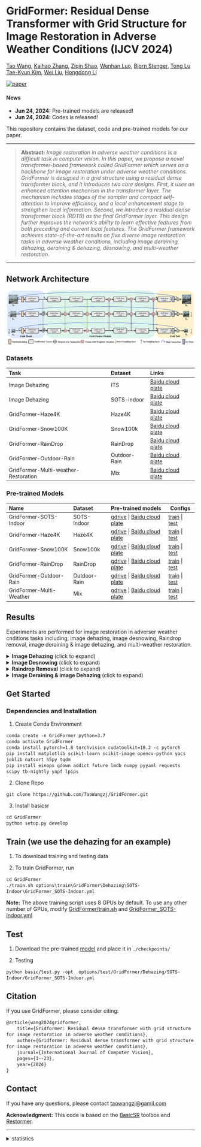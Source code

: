 


# GridFormer: Residual Dense Transformer with Grid Structure for Image Restoration in Adverse Weather Conditions (IJCV 2024)

[Tao Wang](https://scholar.google.com/citations?user=TsDufoMAAAAJ&hl=en), [Kaihao Zhang](https://scholar.google.com/citations?user=eqwDXdMAAAAJ&hl=en), [Ziqin Shao](), [Wenhan Luo](https://scholar.google.com/citations?user=g20Q12MAAAAJ&hl=en), [Bjorn Stenger](https://scholar.google.com/citations?user=plhjgHUAAAAJ&hl=en), [Tong Lu](https://cs.nju.edu.cn/lutong/index.htm)
[Tae-Kyun Kim](https://scholar.google.com.hk/citations?user=j2WcLecAAAAJ&hl=zh-CN),
[Wei Liu](https://scholar.google.com/citations?user=AjxoEpIAAAAJ&hl=en),
[Hongdong Li](https://scholar.google.com.hk/citations?user=Mq89JAcAAAAJ&hl=zh-CN)


[![paper](https://img.shields.io/badge/arXiv-Paper-<COLOR>.svg)](https://arxiv.org/pdf/2305.17863)





#### News
- **Jun 24, 2024:** Pre-trained models are released!
- **Jun 24, 2024:** Codes is released!

This repository contains the dataset, code and pre-trained models for our paper.

<hr />

> **Abstract:** *Image restoration in adverse weather conditions is a difficult task in computer vision. In this paper, we propose a novel transformer-based framework called GridFormer which serves as a backbone for image restoration under adverse weather conditions. GridFormer is designed in a grid structure using a residual dense transformer block, and it introduces two core designs. First, it uses an enhanced attention mechanism in the transformer layer. The mechanism includes stages of the sampler and compact self-attention to improve efficiency, and a local enhancement stage to strengthen local information. Second, we introduce a residual dense transformer block (RDTB) as the final GridFormer layer. This design further improves the network’s ability to learn effective features from both preceding and current local features. The GridFormer framework achieves state-of-the-art results on five diverse image restoration tasks in adverse weather conditions, including image deraining, dehazing, deraining & dehazing, desnowing, and multi-weather restoration.* 
<hr />

## Network Architecture
![](images/GridFormer.png)

### Datasets

| Task | Dataset| Links |
|:----|:----|:----|
|Image Dehazing| ITS |  [Baidu cloud plate](https://pan.baidu.com/s/1MDeL3O8qfDuBp3ItOsGlbA?pwd=65h2)|
|Image Dehazing| SOTS-indoor |  [Baidu cloud plate](https://pan.baidu.com/s/1Ezik5nUv4TwbIs2NTWutgg?pwd=yx6c)|
|GridFormer-Haze4K|Haze4K|[Baidu cloud plate](https://pan.baidu.com/s/1dfBsL76stv5PWgJD864YLw?pwd=683z)|
|GridFormer-Snow100K|Snow100k| [Baidu cloud plate](https://pan.baidu.com/s/1qLQViQAhlIaD5EqhHPNRqg?pwd=m2vf)|
|GridFormer-RainDrop|RainDrop|[Baidu cloud plate](https://pan.baidu.com/s/1cmQdSO-l0VmJ_Rueybk0UQ?pwd=fe86)|
|GridFormer-Outdoor-Rain|Outdoor-Rain| [Baidu cloud plate](https://pan.baidu.com/s/1VE4e7C1M4nFnqaqZp_4ayg?pwd=5gb7)|
|GridFormer-Multi-weather-Restoration|Mix|[Baidu cloud plate](https://pan.baidu.com/s/1CpfxSyRo3dJVQG81EpENHQ?pwd=1jua)|


### Pre-trained Models
| Name | Dataset| Pre-trained models | Configs |
|:----|:----|:----|-----|
|GridFormer-SOTS-Indoor|SOTS-Indoor|[gdrive](https://drive.google.com/drive/folders/18OnOUkwfbpltn_i384z62m0cwrnHsnHL?usp=sharing)  \|  [Baidu cloud plate](https://pan.baidu.com/s/1-kCOBnsIbBJMFdpCfiUYvA?pwd=5bls)|[train](./options/train/GridFormer/Dehazing/SOTS-Indoor/GridFormer_SOTS-Indoor.yml) \| [test](./options/test/GridFormer/Dehazing/SOTS-Indoor/GridFormer_SOTS-Indoor.yml)|
|GridFormer-Haze4K|Haze4K|[gdrive](https://drive.google.com/drive/folders/1TPDn9_5Lww7OWKf_zq0s1OpIRjfWm5mS?usp=sharing)  \|  [Baidu cloud plate](https://pan.baidu.com/s/1xJ8dG3xeaXSWvJhIjCReDQ?pwd=xet5)|[train](./options/train/GridFormer/Dehazing/Haze4K/GridFormer_Haze4K.yml) \| [test](./options/test/GridFormer/Dehazing/Haze4K/GridFormer_Haze4K.yml)|
|GridFormer-Snow100K|Snow100k|[gdrive](https://drive.google.com/drive/folders/18EANFEjoerJsOaVpCIeMxiJ29P3CFODi?usp=sharing)  \|  [Baidu cloud plate](https://pan.baidu.com/s/1hSuBWnfgZAtDibt5TJDkvg?pwd=pgxy )|[train](./options/train/GridFormer/Desnowing/GridFormer_Snow100K.yml) \| [test](./options/test/GridFormer/Desonwing/GridFormer_Snow100K.yml)|
|GridFormer-RainDrop|RainDrop|[gdrive](https://drive.google.com/drive/folders/1nRLw354icekUQRFRpVidVrrVeHAxLpzI?usp=sharing)  \|  [Baidu cloud plate](https://pan.baidu.com/s/1HaJV-utd5D3xrV8XYX5khA?pwd=7d1w)|[train](./options/train/GridFormer/Raindrop_Removal/GridFormer_RainDrop.yml) \| [test](./options/test/GridFormer/Raindrop_Removal/GridFormer_RainDrop.yml)|
|GridFormer-Outdoor-Rain|Outdoor-Rain|[gdrive](https://drive.google.com/drive/folders/14XEcTU_dAawCZglHLVjF4yFdbGuLbc4z?usp=sharing)  \|  [Baidu cloud plate](https://pan.baidu.com/s/1oBr8DrKlNrLOzRJHdKS05w?pwd=lszg)|[train](./options/train/GridFormer/Dehazing&Deraining/GridFormer_Outdoor-Rain.yml) \| [test](./options/test/GridFormer/Dehazing&Deraining/GridFormer_Outdoor-Rain.yml)|
|GridFormer-Multi-Weather|Mix|[gdrive](https://drive.google.com/drive/folders/1jLHWQwzUMb6rOmZ4S0vnIBnxfmh7sf4Z?usp=sharing)  \|  [Baidu cloud plate](https://pan.baidu.com/s/1T0lc2LFc-OJCkFFms5h3Tg?pwd=xjr3)|[train](./options/train/GridFormer/Multi_weather_Restoration/GridFormer_mixed.yml) \| [test](./options/test/GridFormer/Multi_weather_Restoration/GridFormer_mixed.yml)|


## Results
Experiments are performed for image restoration in adverser weather cnditions tasks including, image dehazing, image desnowing, Raindrop removal, image deraining & image dehazing, and multi-weather restoration. 

<details>
<summary><strong>Image Dehazing</strong> (click to expand) </summary>

<p align="center"><img src = "images/table_dehazing.png"> </p>
</details>

<details>
<summary><strong>Image Desnowing</strong> (click to expand) </summary>

<p align="center"><img src = "images/table_desnowing.png"></p></details>

<details>
<summary><strong>Raindrop Removal</strong> (click to expand) </summary>


<img src = "images/table_raindrop_removal.png"> 
</details>


<details>
<summary><strong>Image Deraining & image Dehazing</strong> (click to expand) </summary>

<img src = "images/table_deraining&dehazing.png">
</details>

## Get Started
### Dependencies and Installation
1. Create Conda Environment 
```
conda create -n GridFormer python=3.7
conda activate GridFormer
conda install pytorch=1.8 torchvision cudatoolkit=10.2 -c pytorch
pip install matplotlib scikit-learn scikit-image opencv-python yacs joblib natsort h5py tqdm
pip install einops gdown addict future lmdb numpy pyyaml requests scipy tb-nightly yapf lpips
```
2. Clone Repo
```
git clone https://github.com/TaoWangzj/GridFormer.git
```

3. Install basicsr

```
cd GridFormer
python setup.py develop 
```


## Train (we use the dehazing for an example)

1. To download training and testing data


3. To train GridFormer, run
```
cd GridFormer
./train.sh options\train\GridFormer\Dehazing\SOTS-Indoor\GridFormer_SOTS-Indoor.yml
```
**Note:** The above training script uses 8 GPUs by default. To use any other number of GPUs, modify [GridFormer/train.sh](./train.sh) and [GridFormer_SOTS-Indoor.yml](./options/train/GridFormer/Dehazing/SOTS-Indoor/GridFormer_SOTS-Indoor.yml)


## Test

1. Download the pre-trained [model](https://drive.google.com/drive/folders/18OnOUkwfbpltn_i384z62m0cwrnHsnHL?usp=sharing) and place it in `./checkpoints/`

2. Testing
```
python basic/test.py -opt  options/test/GridFormer/Dehazing/SOTS-Indoor/GridFormer_SOTS-Indoor.yml
```

## Citation
If you use GridFormer, please consider citing:

    @article{wang2024gridformer,
        title={Gridformer: Residual dense transformer with grid structure for image restoration in adverse weather conditions}, 
        author={Gridformer: Residual dense transformer with grid structure for image restoration in adverse weather conditions},
        journal={International Journal of Computer Vision},
        pages={1--23},
        year={2024}
    }

## Contact
If you have any questions, please contact taowangzj@gamil.com

**Acknowledgment:** This code is based on the [BasicSR](https://github.com/xinntao/BasicSR) toolbox and [Restormer](https://github.com/megvii-model/HINet). 

---
<details>
<summary>statistics</summary>

![visitors](https://visitor-badge.laobi.icu/badge?page_id=TaoWangzj/GridFormer)

</details>
